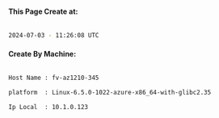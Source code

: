 
   
#### This Page Create at:

```bash

2024-07-03 - 11:26:08 UTC

```

#### Create By Machine:

```bash

Host Name : fv-az1210-345

platform  : Linux-6.5.0-1022-azure-x86_64-with-glibc2.35

Ip Local  : 10.1.0.123

```

